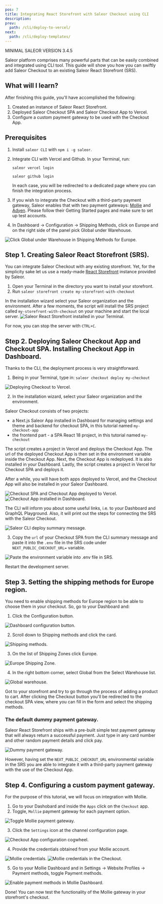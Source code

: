 ```yaml
---
pos: 7
title: Integrating React Storefront with Saleor Checkout using CLI
description:
prev:
  path: /cli/deploy-to-vercel/
next:
  path: /cli/deploy-templates/
---
```


MINIMAL SALEOR VERSION
3.4.5

Saleor platform comprises many powerful parts that can be easily combined and integrated using CLI tool. This guide will show you how you can swiftly add Saleor Checkout to an existing Saleor React Storefront (SRS).

## What will I learn?

After finishing this guide, you'll have accomplished the following:

1. Created an instance of Saleor React Storefront.
2. Deployed Saleor Checkout SPA and Saleor Checkout App to Vercel.
3. Configure a custom payment gateway to be used with the Checkout App.

## Prerequisites

1. Install `saleor CLI` with `npm i -g saleor`.
2. Integrate CLI with Vercel and Github. In your Terminal, run:

   ```
   saleor vercel login
   ```

   ```
   saleor github login
   ```

   In each case, you will be redirected to a dedicated page where you can finish the integration process.

3. If you wish to integrate the Checkout with a third-party payment gateway, Saleor enables that with two payment gateways: [Mollie](https://www.mollie.com/) and [Adyen](https://www.adyen.com/). Please follow their Getting Started pages and make sure to set up test accounts.

4. In Dashboard -> Configuration -> Shipping Methods, click on Europe and on the right side of the panel pick Global under Warehouse.

![Click Global under Warehouse in Shipping Methods for Europe.](/images/europe.png)

## Step 1. Creating Saleor React Storefront (SRS).

You can integrate Saleor Checkout with any existing storefront. Yet, for the simplicity sake let us use a ready-made [React Storefront](https://github.com/saleor/react-storefront) instance provided by Saleor.

1. Open your Terminal in the directory you want to install your storefront.
2. Run `saleor storefront create my-storefront-with-checkout`

In the installation wizard select your Saleor organization and the environment. After a few moments, the script will install the SRS project called `my-storefront-with-checkout` on your machine and start the local server.
![Saleor React Storefront installed in your Terminal.](/images/storefront-installed.png)

For now, you can stop the server with `CTRL+C`.

## Step 2. Deploying Saleor Checkout App and Checkout SPA. Installing Checkout App in Dashboard.

Thanks to the CLI, the deployment process is very straightforward.

1. Being in your Terminal, type in:
   `saleor checkout deploy my-checkout`

![Deploying Checkout to Vercel.](/images/deploy.png)

2. In the installation wizard, select your Saleor organization and the environment.

Saleor Checkout consists of two projects:

- a Next.js Saleor App installed in Dashboard for managing settings and theme and backend for checkout SPA, in this tutorial named `my-checkout-app`
- the frontend part - a SPA React 18 project, in this tutorial named `my-checkout`

The script creates a project in Vercel and deploys the Checkout App. The url of the deployed Checkout App is then set in the environment variable inside the Checkout App. Next, the Checkout App is redeployed. It is also installed in your Dashboard. Lastly, the script creates a project in Vercel for Checkout SPA and deploys it.

After a while, you will have both apps deployed to Vercel, and the Checkout App will also be installed in your Saleor Dashboard.

![Checkout SPA and Checkout App deployed to Vercel.](/images/vercel.png)
![Checkout App installed in Dashboard.](/images/checkout-dashboard.png)

The CLI will inform you about some useful links, i.e. to your Dashboard and GraphQL Playground. Also, it will print out the steps for connecting the SRS with the Saleor Checkout.

![Saleor CLI deploy summary message.](/images/cli-deploy.png)

3. Copy the `url` of your Checkout SPA from the CLI summary message and paste it into the `.env` file in the SRS code under `NEXT_PUBLIC_CHECKOUT_URL=` variable.

![Paste the environment variable into .env file in SRS.](/images/env-variable.png)

Restart the development server.

## Step 3. Setting the shipping methods for Europe region.

You need to enable shipping methods for Europe region to be able to choose them in your checkout. So, go to your Dashboard and:

1. Click the Configuration button.

![Dashboard configuration button.](/images/warehouse-1.png)

2. Scroll down to Shipping methods and click the card.

![Shipping methods.](/images/warehouse-2.png)

3. On the list of Shipping Zones click Europe.

![Europe Shipping Zone.](/images/warehouse-3.png)

4. In the right bottom corner, select Global from the Select Warehouse list.

![Global warehouse.](/images/warehouse-4.png)

Got to your storefront and try to go through the process of adding a product to cart. After clicking the Checkout button you'll be redirected to the checkout SPA view, where you can fill in the form and select the shipping methods.

### The default dummy payment gateway.

Saleor React Storefront ships with a pre-built simple test payment gateway that will always return a successful payment.
Just type in any card number and other random payment details and click pay.

![Dummy payment gateway.](/images/dummy-payment.png)

However, having set the `NEXT_PUBLIC_CHECKOUT_URL` environmental variable in the SRS you are able to integrate it with a third-party payment gateway with the use of the Checkout App.

## Step 4. Configuring a custom payment gateway.

For the purpose of this tutorial, we will focus on integration with Mollie.

1. Go to your Dashobard and inside the `Apps` click on the `Checkout` app.
2. Toggle, `Mollie` payment gateway for each payment option.

![Toggle Mollie payment gateway.](/images/mollie-1.png)

3. Click the `Settings` icon at the channel configuration page.

![Checkout App configuration cogwheel.](/images/mollie-2.png)

4. Provide the credentials obtained from your Mollie account.

![Mollie credentials.](/images/mollie-3.png)
![Mollie credentials in the Checkout.](/images/mollie-saleor-keys.png)

5. Go to your Mollie Dashboard and in Settings -> Website Profiles -> Payment methods, toggle Payment methods.

![ Enable payment methods in Mollie Dashboard.](/images/mollie-4.png)

Done! You can now test the functionality of the Mollie gateway in your storefront's checkout.
